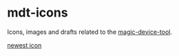 # mdt-icons
Icons, images and drafts related to the [magic-device-tool](https://github.com/MariusQuabeck/magic-device-tool).

[newest icon](newestIcon.svg)

